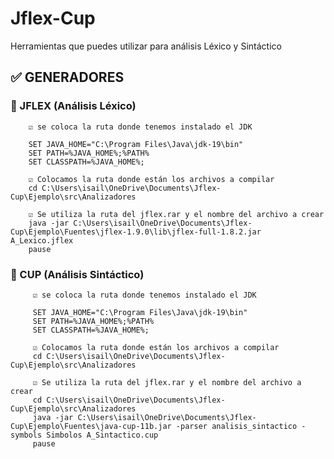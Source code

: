 # Jflex-Cup
Herramientas que puedes utilizar para análisis Léxico y Sintáctico


## :white_check_mark: GENERADORES

### :pencil: JFLEX (Análisis Léxico)
  ```  
      ☑️ se coloca la ruta donde tenemos instalado el JDK

      SET JAVA_HOME="C:\Program Files\Java\jdk-19\bin"
      SET PATH=%JAVA_HOME%;%PATH%
      SET CLASSPATH=%JAVA_HOME%;

      ☑️ Colocamos la ruta donde están los archivos a compilar
      cd C:\Users\isail\OneDrive\Documents\Jflex-Cup\Ejemplo\src\Analizadores

      ☑️ Se utiliza la ruta del jflex.rar y el nombre del archivo a crear
      java -jar C:\Users\isail\OneDrive\Documents\Jflex-Cup\Ejemplo\Fuentes\jflex-1.9.0\lib\jflex-full-1.8.2.jar A_Lexico.jflex
      pause 
  ```


###  :tea: CUP (Análisis Sintáctico)



 ```  
      ☑️ se coloca la ruta donde tenemos instalado el JDK

      SET JAVA_HOME="C:\Program Files\Java\jdk-19\bin"
      SET PATH=%JAVA_HOME%;%PATH%
      SET CLASSPATH=%JAVA_HOME%;

      ☑️ Colocamos la ruta donde están los archivos a compilar
      cd C:\Users\isail\OneDrive\Documents\Jflex-Cup\Ejemplo\src\Analizadores

      ☑️ Se utiliza la ruta del jflex.rar y el nombre del archivo a crear
      cd C:\Users\isail\OneDrive\Documents\Jflex-Cup\Ejemplo\src\Analizadores
      java -jar C:\Users\isail\OneDrive\Documents\Jflex-Cup\Ejemplo\Fuentes\java-cup-11b.jar -parser analisis_sintactico -symbols Simbolos A_Sintactico.cup
      pause
  ```
